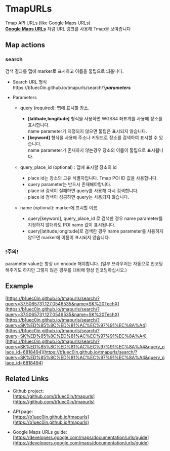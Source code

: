 # TmapURLs

Tmap API URLs  (like Google Maps URLs)<br/>
**[Google Maps URLs](https://developers.google.com/maps/documentation/urls/guide)** 처럼 URL 링크를 사용해 Tmap을 보여줍니다

## Map actions
### search
검색 결과를 맵에 marker로 표시하고 이름을 툴팁으로 띄웁니다.

* Search URL 형식<br/>
  https<i></i>://b1uec0in.github.io/tmapurls/search/?***parameters***

* Parameters<br/>
  * query (required): 맵에 표시할 장소.<br/>
    * **[latitude,longitude]** 형식을 사용하면 WGS84 좌표계를 사용해 장소를 표시합니다.<br/>
      name parameter가 지정되지 않으면 툴팁은 표시되지 않습니다.
    * **[keyword]** 형식을 사용해 주소나 키워드로 장소를 검색하여 표시할 수 있습니다.<br/> 
      name parameter가 존재하지 않는경우 장소의 이름이 툴팁으로 표시됩니다.

  * query_place_id (optional) : 맵에 표시할 장소의 id<br/>
    * place id는 장소의 고유 식별자입니다. Tmap POI ID 값을 사용합니다.
    * query parameter는 반드시 존재해야합니다. <br/>
      place id 검색이 실패하면 query를 사용해 다시 검색합니다.<br/>
      place id 검색이 성공하면 query는 사용되지 않습니다.<br/>
  
  * name (optional): marker에 표시할 이름.
    * query[keyword], query_place_id 로 검색한 경우 name parameter를 지정하지 않더라도 POI name 값이 표시됩니다.
    * query[latitude,longitude]로 검색한 경우 name parameter를 사용하지 않으면 marker에 이름이 표시되지 않습니다.

### !주의! ###
parameter value는 항상 url encode 해야합니다. (일부 브라우저는 자동으로 인코딩해주기도 하지만 그렇지 않은 경우를 대비해 항상 인코딩하십시오.)


## Example
[https://b1uec0in.github.io/tmapurls/search/?query=37.5065731,127.0546535&name=SK%20TechX](https://b1uec0in.github.io/tmapurls/search/?query=37.5065731,127.0546535&name=SK%20TechX)<br/>
[https://b1uec0in.github.io/tmapurls/search/?query=SK%ED%85%8C%ED%81%AC%EC%97%91%EC%8A%A4](https://b1uec0in.github.io/tmapurls/search/?query=SK%ED%85%8C%ED%81%AC%EC%97%91%EC%8A%A4)<br/>
[https://b1uec0in.github.io/tmapurls/search/?query=SK%ED%85%8C%ED%81%AC%EC%97%91%EC%8A%A4&query_place_id=6818494](https://b1uec0in.github.io/tmapurls/search/?query=SK%ED%85%8C%ED%81%AC%EC%97%91%EC%8A%A4&query_place_id=6818494)


## Related Links
* Github project:<br/>
[https://github.com/b1uec0in/tmapurls](https://github.com/b1uec0in/tmapurls)

* API page:<br/>
[https://b1uec0in.github.io/tmapurls](https://b1uec0in.github.io/tmapurls)

* Google Maps URLs guide:<br/>
[https://developers.google.com/maps/documentation/urls/guide](https://developers.google.com/maps/documentation/urls/guide)

